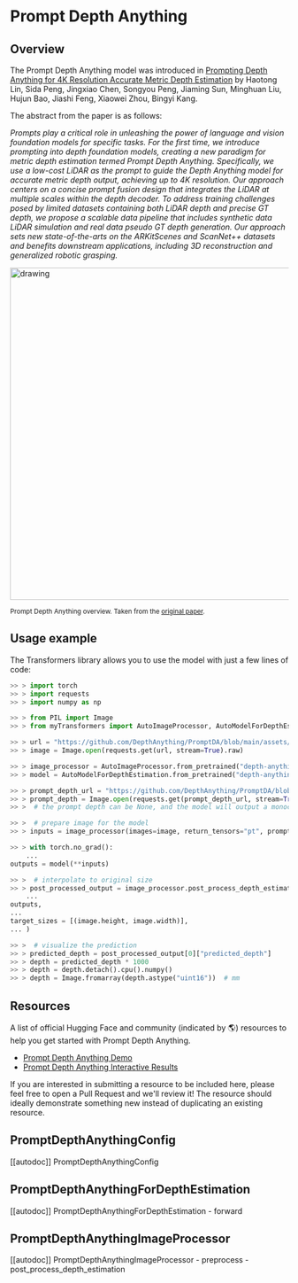 <!--Copyright 2024 The HuggingFace Team. All rights reserved.

Licensed under the Apache License, Version 2.0 (the "License"); you may not use this file except in compliance with
the License. You may obtain a copy of the License at

http://www.apache.org/licenses/LICENSE-2.0

Unless required by applicable law or agreed to in writing, software distributed under the License is distributed on
an "AS IS" BASIS, WITHOUT WARRANTIES OR CONDITIONS OF ANY KIND, either express or implied. See the License for the
specific language governing permissions and limitations under the License.

⚠️ Note that this file is in Markdown but contain specific syntax for our doc-builder (similar to MDX) that may not be
rendered properly in your Markdown viewer.

-->

# Prompt Depth Anything

## Overview

The Prompt Depth Anything model was introduced in [Prompting Depth Anything for 4K Resolution Accurate Metric Depth Estimation](https://arxiv.org/abs/2412.14015) by Haotong Lin, Sida Peng, Jingxiao Chen, Songyou Peng, Jiaming Sun, Minghuan Liu, Hujun Bao, Jiashi Feng, Xiaowei Zhou, Bingyi Kang. 


The abstract from the paper is as follows:

*Prompts play a critical role in unleashing the power of language and vision foundation models for specific tasks. For the first time, we introduce prompting into depth foundation models, creating a new paradigm for metric depth estimation termed Prompt Depth Anything. Specifically, we use a low-cost LiDAR as the prompt to guide the Depth Anything model for accurate metric depth output, achieving up to 4K resolution. Our approach centers on a concise prompt fusion design that integrates the LiDAR at multiple scales within the depth decoder. To address training challenges posed by limited datasets containing both LiDAR depth and precise GT depth, we propose a scalable data pipeline that includes synthetic data LiDAR simulation and real data pseudo GT depth generation. Our approach sets new state-of-the-arts on the ARKitScenes and ScanNet++ datasets and benefits downstream applications, including 3D reconstruction and generalized robotic grasping.*

<img src="https://huggingface.co/datasets/huggingface/documentation-images/resolve/main/transformers/model_doc/prompt_depth_anything_architecture.jpg"
alt="drawing" width="600"/>

<small> Prompt Depth Anything overview. Taken from the <a href="https://arxiv.org/pdf/2412.14015">original paper</a>.</small>

## Usage example

The Transformers library allows you to use the model with just a few lines of code:

```python
>> > import torch
>> > import requests
>> > import numpy as np

>> > from PIL import Image
>> > from myTransformers import AutoImageProcessor, AutoModelForDepthEstimation

>> > url = "https://github.com/DepthAnything/PromptDA/blob/main/assets/example_images/image.jpg?raw=true"
>> > image = Image.open(requests.get(url, stream=True).raw)

>> > image_processor = AutoImageProcessor.from_pretrained("depth-anything/prompt-depth-anything-vits-hf")
>> > model = AutoModelForDepthEstimation.from_pretrained("depth-anything/prompt-depth-anything-vits-hf")

>> > prompt_depth_url = "https://github.com/DepthAnything/PromptDA/blob/main/assets/example_images/arkit_depth.png?raw=true"
>> > prompt_depth = Image.open(requests.get(prompt_depth_url, stream=True).raw)
>> >  # the prompt depth can be None, and the model will output a monocular relative depth.

>> >  # prepare image for the model
>> > inputs = image_processor(images=image, return_tensors="pt", prompt_depth=prompt_depth)

>> > with torch.no_grad():
    ...
outputs = model(**inputs)

>> >  # interpolate to original size
>> > post_processed_output = image_processor.post_process_depth_estimation(
    ...
outputs,
...
target_sizes = [(image.height, image.width)],
... )

>> >  # visualize the prediction
>> > predicted_depth = post_processed_output[0]["predicted_depth"]
>> > depth = predicted_depth * 1000
>> > depth = depth.detach().cpu().numpy()
>> > depth = Image.fromarray(depth.astype("uint16"))  # mm
```

## Resources

A list of official Hugging Face and community (indicated by 🌎) resources to help you get started with Prompt Depth Anything.

- [Prompt Depth Anything Demo](https://huggingface.co/spaces/depth-anything/PromptDA)
- [Prompt Depth Anything Interactive Results](https://promptda.github.io/interactive.html)

If you are interested in submitting a resource to be included here, please feel free to open a Pull Request and we'll review it! The resource should ideally demonstrate something new instead of duplicating an existing resource.

## PromptDepthAnythingConfig

[[autodoc]] PromptDepthAnythingConfig

## PromptDepthAnythingForDepthEstimation

[[autodoc]] PromptDepthAnythingForDepthEstimation
    - forward

## PromptDepthAnythingImageProcessor

[[autodoc]] PromptDepthAnythingImageProcessor
    - preprocess
    - post_process_depth_estimation